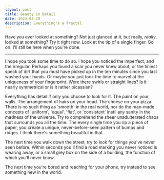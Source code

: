 ```yaml
---
layout: post
title: Beauty in Detail
date: 2024-08-19
description: Everything's a fractal.
---
```


Have you ever looked at something? Not just glanced at it, but really, _really_, looked at something? Try it right now. Look at the tip of a single finger. Go on. I'll still be here when you're done.

---

I hope you took some time to do so. I hope you noticed the imperfect, and the irregular. Perhaps you found a scar you never knew about, or the tiniest speck of dirt that you must have picked up in the ten minutes since you last washed your hands. Or maybe you just took the time to marvel at the uniqueness of your fingerprint. Were there swirls or straight lines? Is it nearly symmetrical or is it rather picassian?

Everything has detail if only you choose to look for it. The paint on your walls. The arrangement of hairs on your head. The cheese on your pizza. There is no such thing as 'smooth' in the real world, nor do the man-made concepts of 'uniform', 'equal', 'flat', or 'consistent' instil any sanity in the madness of the universe. Try to comprehend the sheer unadulterated chaos that surrounds you all the time. The every single time you rip a piece of paper, you create a unique, never-before-seen pattern of bumps and ridges. I think there's something beautiful in that.

The next time you walk down the street, try to look for things you've never seen before. Within seconds you'll find a road marking you never noticed is wearing away, or a small grey box on the side of a building, the function of which you'll never know.

The next time you're bored and reaching for your phone, try instead to see something new in the world.
